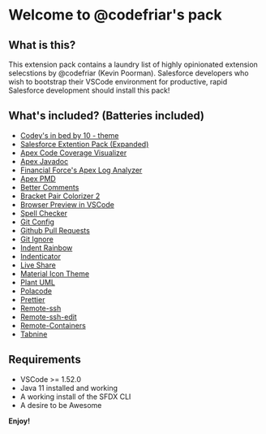# Welcome to @codefriar's pack

## What is this?

This extension pack contains a laundry list of highly opinionated extension selecstions by @codefriar (Kevin Poorman). Salesforce developers who wish to bootstrap their VSCode environment for productive, rapid Salesforce development should install this pack!

## What's included? (Batteries included)

-   [Codey's in bed by 10 - theme](https://marketplace.visualstudio.com/items?itemName=salesforce.codey-s-in-bed-by-10)
-   [Salesforce Extention Pack (Expanded)](https://marketplace.visualstudio.com/items?itemName=salesforce.salesforcedx-vscode-expanded)
-   [Apex Code Coverage Visualizer](https://marketplace.visualstudio.com/items?itemName=modicatech.apex-code-coverage-visualizer)
-   [Apex Javadoc](https://marketplace.visualstudio.com/items?itemName=btamburrino.apex-javadoc)
-   [Financial Force's Apex Log Analyzer](https://marketplace.visualstudio.com/items?itemName=financialforce.lana)
-   [Apex PMD](https://marketplace.visualstudio.com/items?itemName=chuckjonas.apex-pmd)
-   [Better Comments](https://marketplace.visualstudio.com/items?itemName=aaron-bond.better-comments)
-   [Bracket Pair Colorizer 2](https://marketplace.visualstudio.com/items?itemName=coenraads.bracket-pair-colorizer-2)
-   [Browser Preview in VSCode](https://marketplace.visualstudio.com/items?itemName=auchenberg.vscode-browser-preview)
-   [Spell Checker](https://marketplace.visualstudio.com/items?itemName=streetsidesoftware.code-spell-checker)
-   [Git Config](https://marketplace.visualstudio.com/items?itemName=sidneys1.gitconfig)
-   [Github Pull Requests](https://marketplace.visualstudio.com/items?itemName=github.vscode-pull-request-github)
-   [Git Ignore](https://marketplace.visualstudio.com/items?itemName=michelemelluso.gitignore)
-   [Indent Rainbow](https://marketplace.visualstudio.com/items?itemName=oderwat.indent-rainbow)
-   [Indenticator](https://marketplace.visualstudio.com/items?itemName=sirtori.indenticator)
-   [Live Share](https://marketplace.visualstudio.com/items?itemName=ms-vsliveshare.vsliveshare)
-   [Material Icon Theme](https://marketplace.visualstudio.com/items?itemName=pkief.material-icon-theme)
-   [Plant UML](https://marketplace.visualstudio.com/items?itemName=jebbs.plantuml)
-   [Polacode](https://marketplace.visualstudio.com/items?itemName=pnp.polacode)
-   [Prettier](https://marketplace.visualstudio.com/items?itemName=esbenp.prettier-vscode)
-   [Remote-ssh](https://marketplace.visualstudio.com/items?itemName=ms-vscode-remote.remote-ssh)
-   [Remote-ssh-edit](https://marketplace.visualstudio.com/items?itemName=ms-vscode-remote.remote-ssh-edit)
-   [Remote-Containers](https://marketplace.visualstudio.com/items?itemName=ms-vscode-remote.remote-containers)
-   [Tabnine](https://marketplace.visualstudio.com/items?itemName=TabNine.tabnine-vscod)

## Requirements

-   VSCode >= 1.52.0
-   Java 11 installed and working
-   A working install of the SFDX CLI
-   A desire to be Awesome

**Enjoy!**
